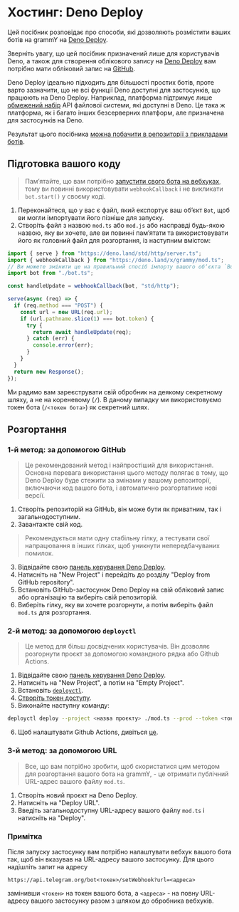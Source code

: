 # Хостинг: Deno Deploy

Цей посібник розповідає про способи, які дозволяють розмістити ваших ботів на grammY на [Deno Deploy](https://deno.com/deploy).

Зверніть увагу, що цей посібник призначений лише для користувачів Deno, а також для створення облікового запису на [Deno Deploy](https://deno.com/deploy) вам потрібно мати обліковий запис на [GitHub](https://github.com).

Deno Deploy ідеально підходить для більшості простих ботів, проте варто зазначити, що не всі функції Deno доступні для застосунків, що працюють на Deno Deploy.
Наприклад, платформа підтримує лише [обмежений набір](https://deno.com/deploy/docs/runtime-fs) API файлової системи, які доступні в Deno.
Це така ж платформа, як і багато інших безсерверних платформ, але призначена для застосунків на Deno.

Результат цього посібника [можна побачити в репозиторії з прикладами ботів](https://github.com/grammyjs/examples/tree/main/deno-deploy).

## Підготовка вашого коду

> Памʼятайте, що вам потрібно [запустити свого бота на вебхуках](../guide/deployment-types.md#як-використовувати-вебхуки), тому ви повинні використовувати `webhookCallback` і не викликати `bot.start()` у своєму коді.

1. Переконайтеся, що у вас є файл, який експортує ваш обʼєкт `Bot`, щоб ви могли імпортувати його пізніше для запуску.
2. Створіть файл з назвою `mod.ts` або `mod.js` або насправді будь-якою назвою, яку ви хочете, але ви повинні памʼятати та використовувати його як головний файл для розгортання, із наступним вмістом:

```ts
import { serve } from "https://deno.land/std/http/server.ts";
import { webhookCallback } from "https://deno.land/x/grammy/mod.ts";
// Ви можете змінити це на правильний спосіб імпорту вашого обʼєкта `Bot`.
import bot from "./bot.ts";

const handleUpdate = webhookCallback(bot, "std/http");

serve(async (req) => {
  if (req.method === "POST") {
    const url = new URL(req.url);
    if (url.pathname.slice(1) === bot.token) {
      try {
        return await handleUpdate(req);
      } catch (err) {
        console.error(err);
      }
    }
  }
  return new Response();
});
```

Ми радимо вам зареєструвати свій обробник на деякому секретному шляху, а не на кореневому (`/`).
В даному випадку ми використовуємо токен бота (`/<токен бота>`) як секретний шлях.

## Розгортання

### 1-й метод: за допомогою GitHub

> Це рекомендований метод і найпростіший для використання.
> Основна перевага використання цього методу полягає в тому, що Deno Deploy буде стежити за змінами у вашому репозиторії, включаючи код вашого бота, і автоматично розгортатиме нові версії.

1. Створіть репозиторій на GitHub, він може бути як приватним, так і загальнодоступним.
2. Завантажте свій код.

> Рекомендується мати одну стабільну гілку, а тестувати свої напрацювання в інших гілках, щоб уникнути непередбачуваних помилок.

3. Відвідайте свою [панель керування Deno Deploy](https://dash.deno.com/projects).
4. Натисніть на "New Project" і перейдіть до розділу "Deploy from GitHub repository".
5. Встановіть GitHub-застосунок Deno Deploy на свій обліковий запис або організацію та виберіть свій репозиторій.
6. Виберіть гілку, яку ви хочете розгорнути, а потім виберіть файл `mod.ts` для розгортання.

### 2-й метод: за допомогою `deployctl`

> Це метод для більш досвідчених користувачів. Він дозволяє розгорнути проєкт за допомогою командного рядка або Github Actions.

1. Відвідайте свою [панель керування Deno Deploy](https://dash.deno.com/projects).
2. Натисніть на "New Project", а потім на "Empty Project".
3. Встановіть [`deployctl`](https://github.com/denoland/deployctl).
4. [Створіть токен доступу](https://dash.deno.com/user/access-tokens).
5. Виконайте наступну команду:

```sh
deployctl deploy --project <назва проєкту> ./mod.ts --prod --token <токен>
```

6. Щоб налаштувати Github Actions, дивіться [це](https://github.com/denoland/deployctl/blob/main/action/README.md).

### 3-й метод: за допомогою URL

> Все, що вам потрібно зробити, щоб скористатися цим методом для розгортання вашого бота на grammY, - це отримати публічний URL-адрес вашого файлу `mod.ts`.

1. Створіть новий проєкт на Deno Deploy.
2. Натисніть на "Deploy URL".
3. Введіть загальнодоступну URL-адресу вашого файлу `mod.ts` і натисніть на "Deploy".

### Примітка

Після запуску застосунку вам потрібно налаштувати вебхук вашого бота так, щоб він вказував на URL-адресу вашого застосунку.
Для цього надішліть запит на адресу

```text:no-line-numbers
https://api.telegram.org/bot<токен>/setWebhook?url=<адреса>
```

замінивши `<токен>` на токен вашого бота, а `<адреса>` - на повну URL-адресу вашого застосунку разом з шляхом до обробника вебхуків.
